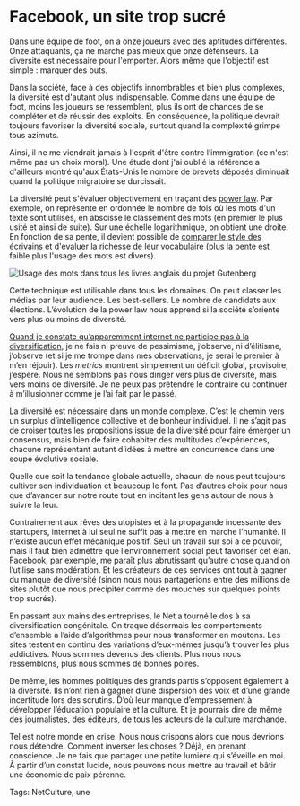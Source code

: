 # Facebook, un site trop sucré

Dans une équipe de foot, on a onze joueurs avec des aptitudes différentes. Onze attaquants, ça ne marche pas mieux que onze défenseurs. La diversité est nécessaire pour l'emporter. Alors même que l'objectif est simple : marquer des buts.

Dans la société, face à des objectifs innombrables et bien plus complexes, la diversité est d'autant plus indispensable. Comme dans une équipe de foot, moins les joueurs se ressemblent, plus ils ont de chances de se compléter et de réussir des exploits. En conséquence, la politique devrait toujours favoriser la diversité sociale, surtout quand la complexité grimpe tous azimuts.

Ainsi, il ne me viendrait jamais à l'esprit d'être contre l’immigration (ce n'est même pas un choix moral). Une étude dont j'ai oublié la référence a d'ailleurs montré qu'aux États-Unis le nombre de brevets déposés diminuait quand la politique migratoire se durcissait.

La diversité peut s'évaluer objectivement en traçant des [power law](http://en.wikipedia.org/wiki/Power_law). Par exemple, on représente en ordonnée le nombre de fois où les mots d'un texte sont utilisés, en abscisse le classement des mots (en premier le plus usité et ainsi de suite). Sur une échelle logarithmique, on obtient une droite. En fonction de sa pente, il devient possible de [comparer le style des écrivains](http://fr.wikipedia.org/wiki/Loi_de_Zipf) et d'évaluer la richesse de leur vocabulaire (plus la pente est faible plus l'usage des mots est divers).

![Usage des mots dans tous les livres anglais du projet Gutenberg](https://tcrouzet.com/images_tc/2014/02/zipf-600x362.jpg)

Cette technique est utilisable dans tous les domaines. On peut classer les médias par leur audience. Les best-sellers. Le nombre de candidats aux élections. L’évolution de la power law nous apprend si la société s’oriente vers plus ou moins de diversité.

[Quand je constate qu’apparemment internet ne participe pas à la diversification](/2014/02/20/la-desintegration-du-marche-du-livre/), je ne fais ni preuve de pessimisme, j’observe, ni d’élitisme, j’observe (et si je me trompe dans mes observations, je serai le premier à m’en réjouir). Les *metrics* montrent simplement un déficit global, provisoire, j’espère. Nous ne semblons pas nous diriger vers plus de diversité, mais vers moins de diversité. Je ne peux pas prétendre le contraire ou continuer à m’illusionner comme je l’ai fait par le passé.

La diversité est nécessaire dans un monde complexe. C’est le chemin vers un surplus d’intelligence collective et de bonheur individuel. Il ne s’agit pas de croiser toutes les propositions issue de la diversité pour faire émerger un consensus, mais bien de faire cohabiter des multitudes d’expériences, chacune représentant autant d’idées à mettre en concurrence dans une soupe évolutive sociale.

Quelle que soit la tendance globale actuelle, chacun de nous peut toujours cultiver son individuation et beaucoup le font. Pas d’autres choix pour nous que d’avancer sur notre route tout en incitant les gens autour de nous à suivre la leur.

Contrairement aux rêves des utopistes et à la propagande incessante des startupers, internet à lui seul ne suffit pas à mettre en marche l’humanité. Il n’existe aucun effet mécanique positif. Seul un travail sur soi a ce pouvoir, mais il faut bien admettre que l’environnement social peut favoriser cet élan. Facebook, par exemple, me paraît plus abrutissant qu’autre chose quand on l’utilise sans modération. Et les créateurs de ces services ont tout à gagner du manque de diversité (sinon nous nous partagerions entre des millions de sites plutôt que nous précipiter comme des mouches sur quelques points trop sucrés).

En passant aux mains des entreprises, le Net a tourné le dos à sa diversification congénitale. On traque désormais les comportements d’ensemble à l’aide d’algorithmes pour nous transformer en moutons. Les sites testent en continu des variations d’eux-mêmes jusqu’à trouver les plus addictives. Nous sommes devenus des clients. Plus nous nous ressemblons, plus nous sommes de bonnes poires.

De même, les hommes politiques des grands partis s’opposent également à la diversité. Ils n’ont rien à gagner d’une dispersion des voix et d’une grande incertitude lors des scrutins. D’où leur manque d’empressement à développer l’éducation populaire et la culture. Et je pourrais dire de même des journalistes, des éditeurs, de tous les acteurs de la culture marchande.

Tel est notre monde en crise. Nous nous crispons alors que nous devrions nous détendre. Comment inverser les choses ? Déjà, en prenant conscience. Je ne fais que partager une petite lumière qui s’éveille en moi. À partir d’un constat lucide, nous pouvons nous mettre au travail et bâtir une économie de paix pérenne.

Tags: NetCulture, une